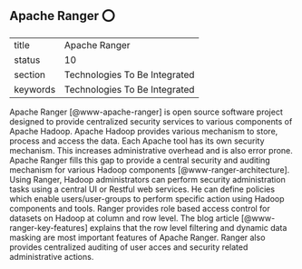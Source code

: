 ## Apache Ranger :o:


|          |                               |
| -------- | ----------------------------- |
| title    | Apache Ranger                 | 
| status   | 10                            |
| section  | Technologies To Be Integrated |
| keywords | Technologies To Be Integrated |



Apache Ranger [@www-apache-ranger] is open source software project
designed to provide centralized security services to various
components of Apache Hadoop. Apache Hadoop provides various mechanism
to store, process and access the data. Each Apache tool has its own
security mechanism. This increases administrative overhead and is also
error prone.  Apache Ranger fills this gap to provide a central
security and auditing mechanism for various Hadoop
components [@www-ranger-architecture]. Using Ranger, Hadoop
administrators can perform security administration tasks using a
central UI or Restful web services. He can define policies which
enable users/user-groups to perform specific action using Hadoop
components and tools. Ranger provides role based access control for
datasets on Hadoop at column and row level.  The blog
article [@www-ranger-key-features] explains that the row level
filtering and dynamic data masking are most important features of
Apache Ranger. Ranger also provides centralized auditing of user acces
and security related administrative actions.
     
